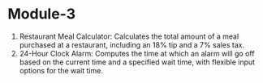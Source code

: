 # Module-3
1. Restaurant Meal Calculator: Calculates the total amount of a meal purchased at a restaurant, including an 18% tip and a 7% sales tax.
2. 24-Hour Clock Alarm: Computes the time at which an alarm will go off based on the current time and a specified wait time, with flexible input options for the wait time.
